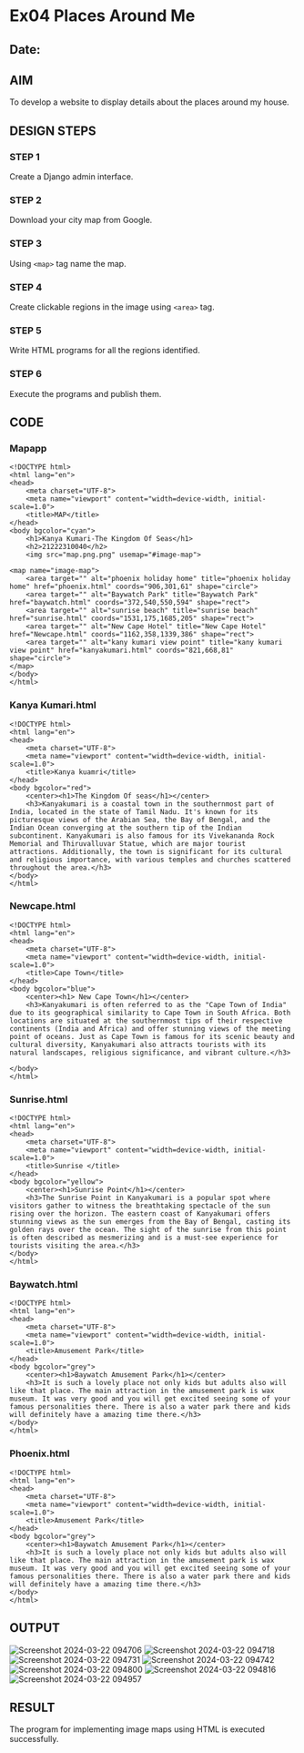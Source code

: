 # Ex04 Places Around Me
## Date: 

## AIM
To develop a website to display details about the places around my house.

## DESIGN STEPS

### STEP 1
Create a Django admin interface.

### STEP 2
Download your city map from Google.

### STEP 3
Using ```<map>``` tag name the map.

### STEP 4
Create clickable regions in the image using ```<area>``` tag.

### STEP 5
Write HTML programs for all the regions identified.

### STEP 6
Execute the programs and publish them.

## CODE
### Mapapp
```
<!DOCTYPE html>
<html lang="en">
<head>
    <meta charset="UTF-8">
    <meta name="viewport" content="width=device-width, initial-scale=1.0">
    <title>MAP</title>
</head>
<body bgcolor="cyan">
    <h1>Kanya Kumari-The Kingdom Of Seas</h1>
    <h2>21222310040</h2>
    <img src="map.png.png" usemap="#image-map">

<map name="image-map">
    <area target="" alt="phoenix holiday home" title="phoenix holiday home" href="phoenix.html" coords="906,301,61" shape="circle">
    <area target="" alt="Baywatch Park" title="Baywatch Park" href="baywatch.html" coords="372,540,550,594" shape="rect">
    <area target="" alt="sunrise beach" title="sunrise beach" href="sunrise.html" coords="1531,175,1685,205" shape="rect">
    <area target="" alt="New Cape Hotel" title="New Cape Hotel" href="Newcape.html" coords="1162,358,1339,386" shape="rect">
    <area target="" alt="kany kumari view point" title="kany kumari view point" href="kanyakumari.html" coords="821,668,81" shape="circle">
</map>
</body>
</html>
```
### Kanya Kumari.html
```
<!DOCTYPE html>
<html lang="en">
<head>
    <meta charset="UTF-8">
    <meta name="viewport" content="width=device-width, initial-scale=1.0">
    <title>Kanya kuamri</title>
</head>
<body bgcolor="red">
    <center><h1>The Kingdom Of seas</h1></center>
    <h3>Kanyakumari is a coastal town in the southernmost part of India, located in the state of Tamil Nadu. It's known for its picturesque views of the Arabian Sea, the Bay of Bengal, and the Indian Ocean converging at the southern tip of the Indian subcontinent. Kanyakumari is also famous for its Vivekananda Rock Memorial and Thiruvalluvar Statue, which are major tourist attractions. Additionally, the town is significant for its cultural and religious importance, with various temples and churches scattered throughout the area.</h3>
</body>
</html>
```
### Newcape.html
```
<!DOCTYPE html>
<html lang="en">
<head>
    <meta charset="UTF-8">
    <meta name="viewport" content="width=device-width, initial-scale=1.0">
    <title>Cape Town</title>
</head>
<body bgcolor="blue">
    <center><h1> New Cape Town</h1></center>
    <h3>Kanyakumari is often referred to as the "Cape Town of India" due to its geographical similarity to Cape Town in South Africa. Both locations are situated at the southernmost tips of their respective continents (India and Africa) and offer stunning views of the meeting point of oceans. Just as Cape Town is famous for its scenic beauty and cultural diversity, Kanyakumari also attracts tourists with its natural landscapes, religious significance, and vibrant culture.</h3>
    
</body>
</html>
```

### Sunrise.html
```
<!DOCTYPE html>
<html lang="en">
<head>
    <meta charset="UTF-8">
    <meta name="viewport" content="width=device-width, initial-scale=1.0">
    <title>Sunrise </title>
</head>
<body bgcolor="yellow">
    <center><h1>Sunrise Point</h1></center>
    <h3>The Sunrise Point in Kanyakumari is a popular spot where visitors gather to witness the breathtaking spectacle of the sun rising over the horizon. The eastern coast of Kanyakumari offers stunning views as the sun emerges from the Bay of Bengal, casting its golden rays over the ocean. The sight of the sunrise from this point is often described as mesmerizing and is a must-see experience for tourists visiting the area.</h3>
</body>
</html>
```
### Baywatch.html
```
<!DOCTYPE html>
<html lang="en">
<head>
    <meta charset="UTF-8">
    <meta name="viewport" content="width=device-width, initial-scale=1.0">
    <title>Amusement Park</title>
</head>
<body bgcolor="grey">
    <center><h1>Baywatch Amusement Park</h1></center>
    <h3>It is such a lovely place not only kids but adults also will like that place. The main attraction in the amusement park is wax museum. It was very good and you will get excited seeing some of your famous personalities there. There is also a water park there and kids will definitely have a amazing time there.</h3>
</body>
</html>
```
### Phoenix.html
```
<!DOCTYPE html>
<html lang="en">
<head>
    <meta charset="UTF-8">
    <meta name="viewport" content="width=device-width, initial-scale=1.0">
    <title>Amusement Park</title>
</head>
<body bgcolor="grey">
    <center><h1>Baywatch Amusement Park</h1></center>
    <h3>It is such a lovely place not only kids but adults also will like that place. The main attraction in the amusement park is wax museum. It was very good and you will get excited seeing some of your famous personalities there. There is also a water park there and kids will definitely have a amazing time there.</h3>
</body>
</html>
```







## OUTPUT
![Screenshot 2024-03-22 094706](https://github.com/Nishanth-018/NearMe/assets/149347651/e710ab69-894c-4c2d-8879-a95db838b2d0)
![Screenshot 2024-03-22 094718](https://github.com/Nishanth-018/NearMe/assets/149347651/d103fb54-8985-489f-93a2-c7d49aac4f02)
![Screenshot 2024-03-22 094731](https://github.com/Nishanth-018/NearMe/assets/149347651/437a30e2-901d-4946-affb-3d4dfa5ba2ef)
![Screenshot 2024-03-22 094742](https://github.com/Nishanth-018/NearMe/assets/149347651/f57572dc-a608-4dbb-bba0-0dc85ca7f643)
![Screenshot 2024-03-22 094800](https://github.com/Nishanth-018/NearMe/assets/149347651/37cf8a26-c9f5-4175-9107-ce1f6f7ef0aa)
![Screenshot 2024-03-22 094816](https://github.com/Nishanth-018/NearMe/assets/149347651/91897e44-0aeb-46a7-9225-17050d196116)
![Screenshot 2024-03-22 094957](https://github.com/Nishanth-018/NearMe/assets/149347651/8e83d452-d95a-41d8-986f-c3a569878530)











## RESULT
The program for implementing image maps using HTML is executed successfully.
